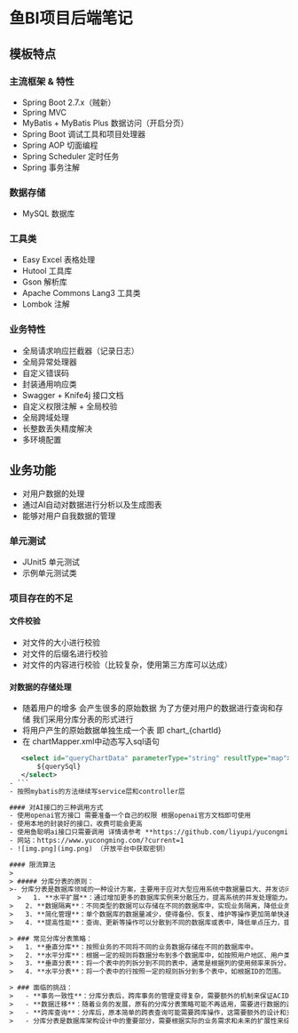 # 鱼BI项目后端笔记


## 模板特点

### 主流框架 & 特性

- Spring Boot 2.7.x（贼新）
- Spring MVC
- MyBatis + MyBatis Plus 数据访问（开启分页）
- Spring Boot 调试工具和项目处理器
- Spring AOP 切面编程
- Spring Scheduler 定时任务
- Spring 事务注解

### 数据存储

- MySQL 数据库



### 工具类

- Easy Excel 表格处理
- Hutool 工具库
- Gson 解析库
- Apache Commons Lang3 工具类
- Lombok 注解

### 业务特性

- 全局请求响应拦截器（记录日志）
- 全局异常处理器
- 自定义错误码
- 封装通用响应类
- Swagger + Knife4j 接口文档
- 自定义权限注解 + 全局校验
- 全局跨域处理
- 长整数丢失精度解决
- 多环境配置


## 业务功能
- 对用户数据的处理
- 通过AI自动对数据进行分析以及生成图表
- 能够对用户自我数据的管理

### 单元测试

- JUnit5 单元测试
- 示例单元测试类


### 项目存在的不足

#### 文件校验

- 对文件的大小进行校验
- 对文件的后缀名进行校验
- 对文件的内容进行校验（比较复杂，使用第三方库可以达成）


#### 对数据的存储处理
- 随着用户的增多 会产生很多的原始数据 为了方便对用户的数据进行查询和存储 我们采用分库分表的形式进行
- 将用户产生的原始数据单独生成一个表 即 chart_{chartId}
- 在 chartMapper.xml中动态写入sql语句
 ```xml
    <select id="queryChartData" parameterType="string" resultType="map">
        ${querySql}
    </select>
- ```
- 按照mybatis的方法继续写service层和controller层

#### 对AI接口的三种调用方式
- 使用openai官方接口 需要准备一个自己的权限 根据openai官方文档即可使用
- 使用本地的封装好的接口，收费可能会更高
- 使用鱼聪明ai接口只需要调用 详情请参考 **https://github.com/liyupi/yucongming-java-sdk** 文档
- 网站：https://www.yucongming.com/?current=1
- ![img.png](img.png) （开放平台中获取密钥）

#### 限流算法
>
> ##### 分库分表的原则：
>- 分库分表是数据库领域的一种设计方案，主要用于应对大型应用系统中数据量巨大、并发访问量高的情况。其核心思想是将数据分散到多个数据库（分库）和/或数据库中的多个表（分表）中，以达到以下几个目的：
   >   1. **水平扩展**：通过增加更多的数据库实例来分散压力，提高系统的并发处理能力。
>   2. **数据隔离**：不同类型的数据可以存储在不同的数据库中，实现业务隔离，降低业务间的相互影响。
>   3. **简化管理**：单个数据库的数据量减少，使得备份、恢复、维护等操作更加简单快速。
>   4. **提高性能**：查询、更新等操作可以分散到不同的数据库或表中，降低单点压力，提升整体性能。

> ### 常见分库分表策略：
>   1. **垂直分库**：按照业务的不同将不同的业务数据存储在不同的数据库中。
>   2. **水平分库**：根据一定的规则将数据分布到多个数据库中，如按照用户地区、用户类型等。
>   3. **垂直分表**：将一个表中的列拆分到不同的表中，通常是根据列的使用频率来拆分。
>   4. **水平分表**：将一个表中的行按照一定的规则拆分到多个表中，如根据ID的范围。

> ### 面临的挑战：
>   - **事务一致性**：分库分表后，跨库事务的管理变得复杂，需要额外的机制来保证ACID特性。
>   - **数据迁移**：随着业务的发展，原有的分库分表策略可能不再适用，需要进行数据的迁移，这通常是一个复杂和风险较高的操作。
>   - **跨库查询**：分库后，原本简单的跨表查询可能需要跨库操作，这需要额外的设计和支持。
>   - 分库分表是数据库架构设计中的重要部分，需要根据实际的业务需求和未来的扩展性来综合考虑。在设计分库分表方案时，也要考虑到数据一致性、查询性能、系统复杂性等多方面因素。




